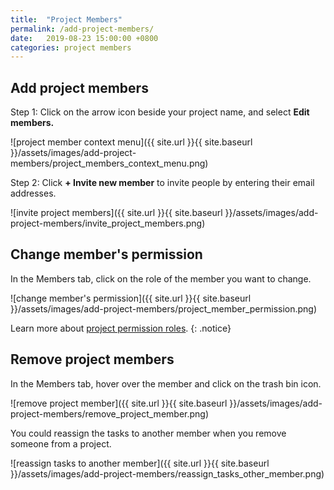 ```yaml
---
title:  "Project Members"
permalink: /add-project-members/
date:   2019-08-23 15:00:00 +0800
categories: project members
---
```


## Add project members

Step 1: Click on the arrow icon beside your project name, and select **Edit members.**

![project member context menu]({{ site.url }}{{ site.baseurl }}/assets/images/add-project-members/project_members_context_menu.png)

Step 2: Click **+ Invite new member** to invite people by entering their email addresses.

![invite project members]({{ site.url }}{{ site.baseurl }}/assets/images/add-project-members/invite_project_members.png)

## Change member's permission

In the Members tab, click on the role of the member you want to change.

![change member's permission]({{ site.url }}{{ site.baseurl }}/assets/images/add-project-members/project_member_permission.png)

Learn more about [project permission roles](/guide/project-permission/). 
{: .notice}


## Remove project members

In the Members tab, hover over the member and click on the trash bin icon.

![remove project member]({{ site.url }}{{ site.baseurl }}/assets/images/add-project-members/remove_project_member.png)

You could reassign the tasks to another member when you remove someone from a project. 

![reassign tasks to another member]({{ site.url }}{{ site.baseurl }}/assets/images/add-project-members/reassign_tasks_other_member.png)
